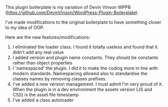 This plugin boilerplate is my variation of Devin Vinson WPPB (https://github.com/DevinVinson/WordPress-Plugin-Boilerplate).

I've made modifications to the original boilerplate to have something closer to my idea of OOP.

Here are the new features/modifications:

1. I eliminated the loader class. I found it totally useless and found that it didn't add any real value
2. I added version and plugin name constants. They should be constants rather than object properties
3. I 'namespaced' the plugin. I did it to make the coding more in line with modern standards. Namespacing allowed also to standardise the classes names by removing classes prefixes.
4. I've added a new version management. I must admit I'm very proud of it. When the plugin is in a dev environment the assets version (JS and CSS) is the asset file timestamp
5. I've added a class autoloader

